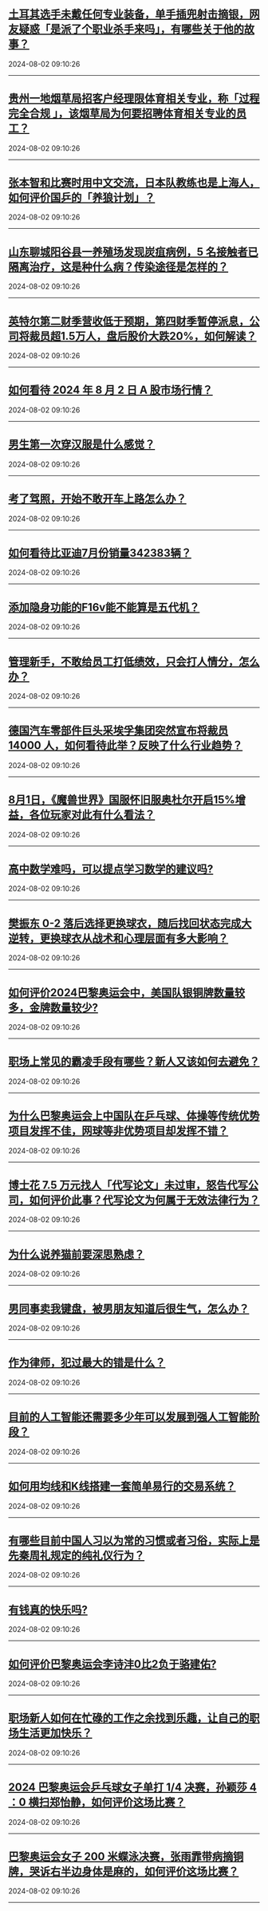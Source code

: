 ## [土耳其选手未戴任何专业装备，单手插兜射击摘银，网友疑惑「是派了个职业杀手来吗」，有哪些关于他的故事？](https://www.zhihu.com/question/663173940)

2024-08-02 09:10:26

---
## [贵州一地烟草局招客户经理限体育相关专业，称「过程完全合规 」，该烟草局为何要招聘体育相关专业的员工？](https://www.zhihu.com/question/663173759)

2024-08-02 09:10:26

---
## [张本智和比赛时用中文交流，日本队教练也是上海人，如何评价国乒的「养狼计划」？](https://www.zhihu.com/question/663208722)

2024-08-02 09:10:26

---
## [山东聊城阳谷县一养殖场发现炭疽病例，5 名接触者已隔离治疗，这是种什么病？传染途径是怎样的？](https://www.zhihu.com/question/663248610)

2024-08-02 09:10:26

---
## [英特尔第二财季营收低于预期，第四财季暂停派息，公司将裁员超1.5万人，盘后股价大跌20%，如何解读？](https://www.zhihu.com/question/663238830)

2024-08-02 09:10:26

---
## [如何看待 2024 年 8 月 2 日 A 股市场行情？](https://www.zhihu.com/question/663236362)

2024-08-02 09:10:26

---
## [男生第一次穿汉服是什么感觉？](https://www.zhihu.com/question/357887440)

2024-08-02 09:10:26

---
## [考了驾照，开始不敢开车上路怎么办？](https://www.zhihu.com/question/660427169)

2024-08-02 09:10:26

---
## [如何看待比亚迪7月份销量342383辆？](https://www.zhihu.com/question/663201010)

2024-08-02 09:10:26

---
## [添加隐身功能的F16v能不能算是五代机？](https://www.zhihu.com/question/660244205)

2024-08-02 09:10:26

---
## [管理新手，不敢给员工打低绩效，只会打人情分，怎么办？](https://www.zhihu.com/question/663015160)

2024-08-02 09:10:26

---
## [德国汽车零部件巨头采埃孚集团突然宣布将裁员 14000 人，如何看待此举？反映了什么行业趋势？](https://www.zhihu.com/question/663148337)

2024-08-02 09:10:26

---
## [8月1日，《魔兽世界》国服怀旧服奥杜尔开启15%增益，各位玩家对此有什么看法？](https://www.zhihu.com/question/663166227)

2024-08-02 09:10:26

---
## [高中数学难吗，可以提点学习数学的建议吗?](https://www.zhihu.com/question/663066603)

2024-08-02 09:10:26

---
## [樊振东 0-2 落后选择更换球衣，随后找回状态完成大逆转，更换球衣从战术和心理层面有多大影响？](https://www.zhihu.com/question/663207247)

2024-08-02 09:10:26

---
## [如何评价2024巴黎奥运会中，美国队银铜牌数量较多，金牌数量较少?](https://www.zhihu.com/question/663022429)

2024-08-02 09:10:26

---
## [职场上常见的霸凌手段有哪些？新人又该如何去避免？](https://www.zhihu.com/question/663143408)

2024-08-02 09:10:26

---
## [为什么巴黎奥运会上中国队在乒乓球、体操等传统优势项目发挥不佳，网球等非优势项目却发挥不错？](https://www.zhihu.com/question/663200414)

2024-08-02 09:10:26

---
## [博士花 7.5 万元找人「代写论文」未过审，怒告代写公司，如何评价此事？代写论文为何属于无效法律行为？](https://www.zhihu.com/question/662867914)

2024-08-02 09:10:26

---
## [为什么说养猫前要深思熟虑？](https://www.zhihu.com/question/657556621)

2024-08-02 09:10:26

---
## [男同事卖我键盘，被男朋友知道后很生气，怎么办？](https://www.zhihu.com/question/659359366)

2024-08-02 09:10:26

---
## [作为律师，犯过最大的错是什么？](https://www.zhihu.com/question/659915026)

2024-08-02 09:10:26

---
## [目前的人工智能还需要多少年可以发展到强人工智能阶段？](https://www.zhihu.com/question/660851580)

2024-08-02 09:10:26

---
## [如何用均线和K线搭建一套简单易行的交易系统？](https://www.zhihu.com/question/662933963)

2024-08-02 09:10:26

---
## [有哪些目前中国人习以为常的习惯或者习俗，实际上是先秦周礼规定的纯礼仪行为？](https://www.zhihu.com/question/661084103)

2024-08-02 09:10:26

---
## [有钱真的快乐吗?](https://www.zhihu.com/question/661672917)

2024-08-02 09:10:26

---
## [如何评价巴黎奥运会李诗沣0比2负于骆建佑?](https://www.zhihu.com/question/663202566)

2024-08-02 09:10:26

---
## [职场新人如何在忙碌的工作之余找到乐趣，让自己的职场生活更加快乐？](https://www.zhihu.com/question/662639472)

2024-08-02 09:10:26

---
## [2024 巴黎奥运会乒乓球女子单打 1/4 决赛，孙颖莎 4 ：0 横扫郑怡静，如何评价这场比赛？](https://www.zhihu.com/question/663178075)

2024-08-02 09:10:26

---
## [巴黎奥运会女子 200 米蝶泳决赛，张雨霏带病摘铜牌，哭诉右半边身体是麻的，如何评价这场比赛？](https://www.zhihu.com/question/663210491)

2024-08-02 09:10:26

---
